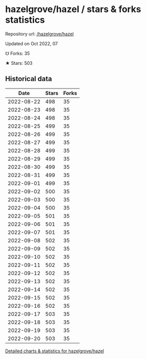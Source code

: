 # hazelgrove/hazel / stars & forks statistics

Repository url: [/hazelgrove/hazel](https://github.com/hazelgrove/hazel)

Updated on Oct 2022, 07

☋ Forks: 35

★ Stars: 503

## Historical data
| Date | Stars | Forks |
|------|-------|-------|
| 2022-08-22 | 498 | 35 | 
| 2022-08-23 | 498 | 35 | 
| 2022-08-24 | 498 | 35 | 
| 2022-08-25 | 499 | 35 | 
| 2022-08-26 | 499 | 35 | 
| 2022-08-27 | 499 | 35 | 
| 2022-08-28 | 499 | 35 | 
| 2022-08-29 | 499 | 35 | 
| 2022-08-30 | 499 | 35 | 
| 2022-08-31 | 499 | 35 | 
| 2022-09-01 | 499 | 35 | 
| 2022-09-02 | 500 | 35 | 
| 2022-09-03 | 500 | 35 | 
| 2022-09-04 | 500 | 35 | 
| 2022-09-05 | 501 | 35 | 
| 2022-09-06 | 501 | 35 | 
| 2022-09-07 | 501 | 35 | 
| 2022-09-08 | 502 | 35 | 
| 2022-09-09 | 502 | 35 | 
| 2022-09-10 | 502 | 35 | 
| 2022-09-11 | 502 | 35 | 
| 2022-09-12 | 502 | 35 | 
| 2022-09-13 | 502 | 35 | 
| 2022-09-14 | 502 | 35 | 
| 2022-09-15 | 502 | 35 | 
| 2022-09-16 | 502 | 35 | 
| 2022-09-17 | 503 | 35 | 
| 2022-09-18 | 503 | 35 | 
| 2022-09-19 | 503 | 35 | 
| 2022-09-20 | 503 | 35 | 


[Detailed charts & statistics for hazelgrove/hazel](https://reviewgithub.com/rep/hazelgrove/hazel)
